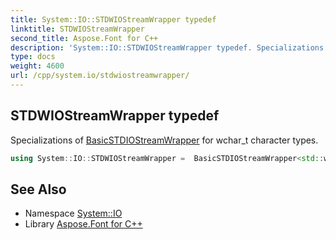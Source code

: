 ```yaml
---
title: System::IO::STDWIOStreamWrapper typedef
linktitle: STDWIOStreamWrapper
second_title: Aspose.Font for C++
description: 'System::IO::STDWIOStreamWrapper typedef. Specializations of BasicSTDIOStreamWrapper for wchar_t character types in C++.'
type: docs
weight: 4600
url: /cpp/system.io/stdwiostreamwrapper/
---
```

## STDWIOStreamWrapper typedef


Specializations of [BasicSTDIOStreamWrapper](../basicstdiostreamwrapper/) for wchar_t character types.

```cpp
using System::IO::STDWIOStreamWrapper =  BasicSTDIOStreamWrapper<std::wiostream>
```

## See Also

* Namespace [System::IO](../)
* Library [Aspose.Font for C++](../../)
